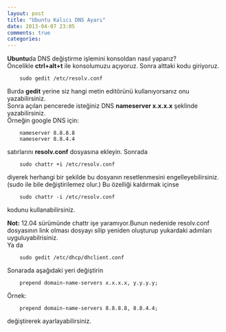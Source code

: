 ```yaml
---
layout: post
title: "Ubuntu Kalıcı DNS Ayarı"
date: 2013-04-07 23:05
comments: true
categories: 
---
```

**Ubuntu**da DNS değiştirme işlemini konsoldan nasıl yaparız?<br>
Öncelikle **ctrl+alt+t** ile konsolumuzu açıyoruz.
Sonra alttaki kodu giriyoruz.

        sudo gedit /etc/resolv.conf

Burda **gedit** yerine siz hangi metin editörünü kullanıyorsanız onu yazabilirsiniz.<br>
Sonra açılan pencerede isteğiniz DNS **nameserver x.x.x.x** şeklinde yazabilirsiniz.<br>
Örneğin google DNS için:
<!-- more -->

        nameserver 8.8.8.8
        nameserver 8.8.4.4

satırlarını **resolv.conf** dosyasına ekleyin.
Sonrada

        sudo chattr +i /etc/resolv.conf

diyerek herhangi bir şekilde bu dosyanın resetlenmesini engelleyebilirsiniz.(sudo ile bile değiştirilemez olur.)
Bu özelliği kaldırmak içinse

        sudo chattr -i /etc/resolv.conf

kodunu kullanabilirsiniz.

**Not:** 12.04 sürümünde chattr işe yaramıyor.Bunun nedenide resolv.conf dosyasının link olması dosyayı silip yeniden oluşturup yukardaki adımları uyguluyabilrisiniz.<br>
Ya da

        sudo gedit /etc/dhcp/dhclient.conf

Sonarada aşağıdaki yeri değiştirin

        prepend domain-name-servers x.x.x.x, y.y.y.y;

Örnek:

        prepend domain-name-servers 8.8.8.8, 8.8.4.4;

değiştirerek ayarlayabilirsiniz.
